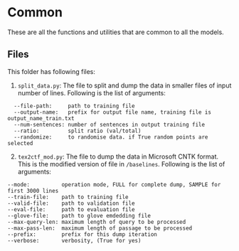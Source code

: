 # Common

These are all the functions and utilities that are common to all the models. 

## Files

This folder has following files:

1. `split_data.py`: The file to split and dump the data in smaller files of input number of lines. Following is the list of arguments:

```
  --file-path:     path to training file
  --output-name:   prefix for output file name, training file is output_name_train.txt
  --num-sentences: number of sentences in output training file
  --ratio:         split ratio (val/total)
  --randomize:     to randomise data. if True random points are selected
```

2. `tex2ctf_mod.py`: The file to dump the data in Microsoft CNTK format. This is the modified version of file in `/baselines`. Following is the list of arguments:

```
--mode:          operation mode, FULL for complete dump, SAMPLE for first 3000 lines
--train-file:    path to training file
--valid-file:    path to validation file
--eval-file:     path to evaluation file
--glove-file:    path to glove emdedding file
--max-query-len: maximum length of query to be processed
--max-pass-len:  maximum length of passage to be processed
--prefix:        prefix for this dump iteration
--verbose:       verbosity, (True for yes)
```
